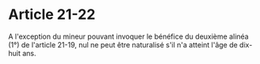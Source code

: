 # Article 21-22

A l'exception du mineur pouvant invoquer le bénéfice du deuxième alinéa (1°) de l'article 21-19, nul ne peut être naturalisé s'il n'a atteint l'âge de dix-huit ans.